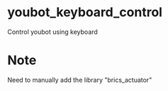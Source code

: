 # youbot_keyboard_control
Control youbot using keyboard

# Note
Need to manually add the library "brics_actuator"
